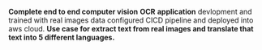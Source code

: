 **Complete end to end computer vision** **OCR** **application** devlopment and trained with real images data configured CICD pipeline and deployed into aws cloud. 
**Use case for extract text from real images and translate that text into 5 different languages.** 
